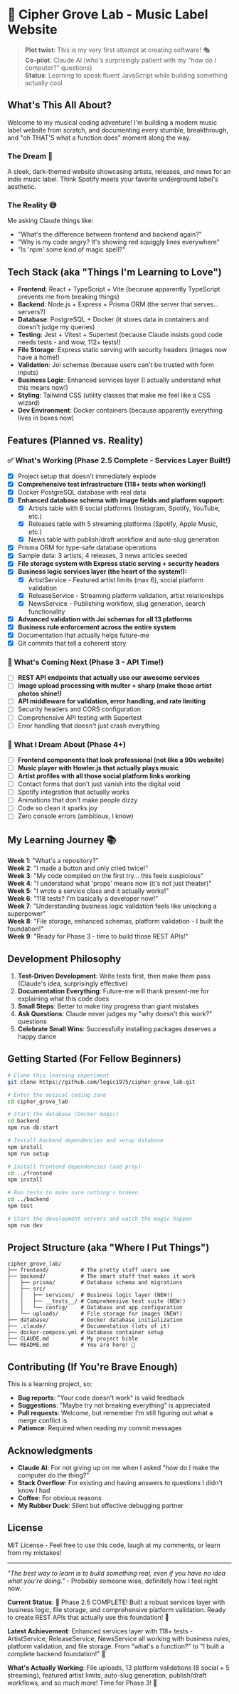 # 🎵 Cipher Grove Lab - Music Label Website

> **Plot twist**: This is my very first attempt at creating software! 🎭  
> **Co-pilot**: Claude AI (who's surprisingly patient with my "how do I computer?" questions)  
> **Status**: Learning to speak fluent JavaScript while building something actually cool

## What's This All About?

Welcome to my musical coding adventure! I'm building a modern music label website from scratch, and documenting every stumble, breakthrough, and "oh THAT'S what a function does" moment along the way.

### The Dream 🌟
A sleek, dark-themed website showcasing artists, releases, and news for an indie music label. Think Spotify meets your favorite underground label's aesthetic.

### The Reality 😅
Me asking Claude things like:
- "What's the difference between frontend and backend again?"
- "Why is my code angry? It's showing red squiggly lines everywhere"
- "Is 'npm' some kind of magic spell?"

## Tech Stack (aka "Things I'm Learning to Love")

- **Frontend**: React + TypeScript + Vite (because apparently TypeScript prevents me from breaking things)
- **Backend**: Node.js + Express + Prisma ORM (the server that serves... servers?)
- **Database**: PostgreSQL + Docker (it stores data in containers and doesn't judge my queries)
- **Testing**: Jest + Vitest + Supertest (because Claude insists good code needs tests - and wow, 112+ tests!)
- **File Storage**: Express static serving with security headers (images now have a home!)
- **Validation**: Joi schemas (because users can't be trusted with form inputs)
- **Business Logic**: Enhanced services layer (I actually understand what this means now!)
- **Styling**: Tailwind CSS (utility classes that make me feel like a CSS wizard)
- **Dev Environment**: Docker containers (because apparently everything lives in boxes now)

## Features (Planned vs. Reality)

### ✅ What's Working (Phase 2.5 Complete - Services Layer Built!)
- [x] Project setup that doesn't immediately explode
- [x] **Comprehensive test infrastructure (118+ tests when working!)**
- [x] Docker PostgreSQL database with real data
- [x] **Enhanced database schema with image fields and platform support:**
  - [x] Artists table with 8 social platforms (Instagram, Spotify, YouTube, etc.)
  - [x] Releases table with 5 streaming platforms (Spotify, Apple Music, etc.)
  - [x] News table with publish/draft workflow and auto-slug generation
- [x] Prisma ORM for type-safe database operations
- [x] Sample data: 3 artists, 4 releases, 3 news articles seeded
- [x] **File storage system with Express static serving + security headers**
- [x] **Business logic services layer (the heart of the system!):**
  - [x] ArtistService - Featured artist limits (max 6), social platform validation
  - [x] ReleaseService - Streaming platform validation, artist relationships
  - [x] NewsService - Publishing workflow, slug generation, search functionality
- [x] **Advanced validation with Joi schemas for all 13 platforms**
- [x] **Business rule enforcement across the entire system**
- [x] Documentation that actually helps future-me
- [x] Git commits that tell a coherent story

### 🚧 What's Coming Next (Phase 3 - API Time!)
- [ ] **REST API endpoints that actually use our awesome services**
- [ ] **Image upload processing with multer + sharp (make those artist photos shine!)**
- [ ] **API middleware for validation, error handling, and rate limiting**
- [ ] Security headers and CORS configuration
- [ ] Comprehensive API testing with Supertest
- [ ] Error handling that doesn't just crash everything

### 🌈 What I Dream About (Phase 4+)
- [ ] **Frontend components that look professional (not like a 90s website)**
- [ ] **Music player with Howler.js that actually plays music**
- [ ] **Artist profiles with all those social platform links working**
- [ ] Contact forms that don't just vanish into the digital void
- [ ] Spotify integration that actually works
- [ ] Animations that don't make people dizzy
- [ ] Code so clean it sparks joy
- [ ] Zero console errors (ambitious, I know)

## My Learning Journey 📚

**Week 1**: "What's a repository?"  
**Week 2**: "I made a button and only cried twice!"  
**Week 3**: "My code compiled on the first try... this feels suspicious"  
**Week 4**: "I understand what 'props' means now (it's not just theater)"  
**Week 5**: "I wrote a service class and it actually works!"  
**Week 6**: "118 tests? I'm basically a developer now!"  
**Week 7**: "Understanding business logic validation feels like unlocking a superpower"  
**Week 8**: "File storage, enhanced schemas, platform validation - I built the foundation!"  
**Week 9**: "Ready for Phase 3 - time to build those REST APIs!"  

## Development Philosophy

1. **Test-Driven Development**: Write tests first, then make them pass (Claude's idea, surprisingly effective)
2. **Documentation Everything**: Future-me will thank present-me for explaining what this code does
3. **Small Steps**: Better to make tiny progress than giant mistakes
4. **Ask Questions**: Claude never judges my "why doesn't this work?" questions
5. **Celebrate Small Wins**: Successfully installing packages deserves a happy dance

## Getting Started (For Fellow Beginners)

```bash
# Clone this learning experiment
git clone https://github.com/logic1975/cipher_grove_lab.git

# Enter the musical coding zone
cd cipher_grove_lab

# Start the database (Docker magic)
cd backend
npm run db:start

# Install backend dependencies and setup database
npm install
npm run setup

# Install frontend dependencies (and pray)
cd ../frontend
npm install

# Run tests to make sure nothing's broken
cd ../backend
npm test

# Start the development servers and watch the magic happen
npm run dev
```

## Project Structure (aka "Where I Put Things")

```
cipher_grove_lab/
├── frontend/          # The pretty stuff users see
├── backend/           # The smart stuff that makes it work
│   ├── prisma/        # Database schema and migrations
│   ├── src/
│   │   ├── services/  # Business logic layer (NEW!)
│   │   ├── __tests__/ # Comprehensive test suite (NEW!)
│   │   └── config/    # Database and app configuration
│   └── uploads/       # File storage for images (NEW!)
├── database/          # Docker database initialization
├── .claude/           # Documentation (lots of it)
├── docker-compose.yml # Database container setup
├── CLAUDE.md          # My project bible
└── README.md          # You are here! 👋
```

## Contributing (If You're Brave Enough)

This is a learning project, so:
- **Bug reports**: "Your code doesn't work" is valid feedback
- **Suggestions**: "Maybe try not breaking everything" is appreciated
- **Pull requests**: Welcome, but remember I'm still figuring out what a merge conflict is
- **Patience**: Required when reading my commit messages

## Acknowledgments

- **Claude AI**: For not giving up on me when I asked "how do I make the computer do the thing?"
- **Stack Overflow**: For existing and having answers to questions I didn't know I had
- **Coffee**: For obvious reasons
- **My Rubber Duck**: Silent but effective debugging partner

## License

MIT License - Feel free to use this code, laugh at my comments, or learn from my mistakes!

---

*"The best way to learn is to build something real, even if you have no idea what you're doing."* - Probably someone wise, definitely how I feel right now.

**Current Status**: 🎵 Phase 2.5 COMPLETE! Built a robust services layer with business logic, file storage, and comprehensive platform validation. Ready to create REST APIs that actually use this foundation! 🎵

**Latest Achievement**: Enhanced services layer with 118+ tests - ArtistService, ReleaseService, NewsService all working with business rules, platform validation, and file storage. From "what's a function?" to "I built a complete backend foundation!" 🚀

**What's Actually Working**: File uploads, 13 platform validations (8 social + 5 streaming), featured artist limits, auto-slug generation, publish/draft workflows, and so much more! Time for Phase 3! 🎯